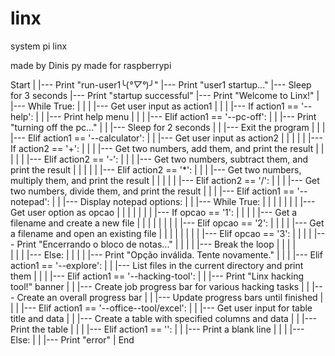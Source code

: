 # linx
system pi linx

made by Dinis py
made for raspberrypi



Start
|
|--- Print "run-user1╰(*°▽°*)╯"
|--- Print "user1 startup..."
|--- Sleep for 3 seconds
|--- Print "startup successful"
|--- Print "Welcome to Linx!"
| 
|--- While True:
|     |
|     |--- Get user input as action1
|     |
|     |--- If action1 == '--help':
|     |     |--- Print help menu
|     |
|     |--- Elif action1 == '--pc-off':
|     |     |--- Print "turning off the pc..."
|     |     |--- Sleep for 2 seconds
|     |     |--- Exit the program
|     |
|     |--- Elif action1 == '--calculator':
|     |     |--- Get user input as action2
|     |     |
|     |     |--- If action2 == '+':
|     |     |     |--- Get two numbers, add them, and print the result
|     |     |
|     |     |--- Elif action2 == '-':
|     |     |     |--- Get two numbers, subtract them, and print the result
|     |     |
|     |     |--- Elif action2 == '*':
|     |     |     |--- Get two numbers, multiply them, and print the result
|     |     |
|     |     |--- Elif action2 == '/':
|     |     |     |--- Get two numbers, divide them, and print the result
|     |
|     |--- Elif action1 == '--notepad':
|     |     |--- Display notepad options:
|     |     |--- While True:
|     |     |     |
|     |     |     |--- Get user option as opcao
|     |     |     |
|     |     |     |--- If opcao == '1':
|     |     |     |     |--- Get a filename and create a new file
|     |     |     |     |
|     |     |     |--- Elif opcao == '2':
|     |     |     |     |--- Get a filename and open an existing file
|     |     |     |     |
|     |     |     |--- Elif opcao == '3':
|     |     |     |     |--- Print "Encerrando o bloco de notas..."
|     |     |     |     |--- Break the loop
|     |     |     |     
|     |     |     |--- Else:
|     |     |     |     |--- Print "Opção inválida. Tente novamente."
|     |
|     |--- Elif action1 == '--explore':
|     |     |--- List files in the current directory and print them
|     |
|     |--- Elif action1 == '--hacking-tool':
|     |     |--- Print "Linx hacking tool!" banner
|     |     |--- Create job progress bar for various hacking tasks
|     |     |--- Create an overall progress bar
|     |     |--- Update progress bars until finished
|     |
|     |--- Elif action1 == '--office--tool/excel':
|     |     |--- Get user input for table title and data
|     |     |--- Create a table with specified columns and data
|     |     |--- Print the table
|     |
|     |--- Elif action1 == '':
|     |     |--- Print a blank line
|     |
|     |--- Else:
|     |     |--- Print "error"
|
End
